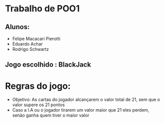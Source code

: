# Trabalho de POO1

## Alunos:

- Felipe Macacari Pierotti
- Eduardo Achar
- Rodrigo Schwartz

## Jogo escolhido : BlackJack

# Regras do jogo:

- Objetivo: As cartas do jogador alcançarem o valor total de 21, sem que o valor supere os 21 pontos
- Caso a I.A ou o jogador tirarem um valor maior que 21 eles perdem, senão ganha quem tiver o maior valor

